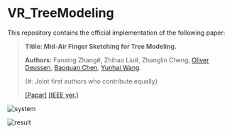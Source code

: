 
# VR_TreeModeling

This repository contains the official implementation of the following paper:

> **Titile: Mid-Air Finger Sketching for Tree Modeling.**
> 
> **Authors:** Fanxing Zhang#, Zhihao Liu#, Zhanglin Cheng, [Oliver Deussen](https://www.cgmi.uni-konstanz.de/personen/prof-dr-oliver-deussen/), [Baoquan Chen](http://baoquanchen.info/), [Yunhai Wang](http://www.yunhaiwang.net/).
> 
> (#: Joint first authors who contribute equally)
> 
>[[Papar]](https://ryuzhihao123.github.io/data/VR21_tree.pdf) [[IEEE ver.]](https://ieeexplore.ieee.org/document/9417799)

![system](https://github.com/RyuZhihao123/VR_TreeModeling/blob/main/Figures/fig_ui.png)

![result](https://github.com/RyuZhihao123/VR_TreeModeling/blob/main/Figures/fig_example.png)



